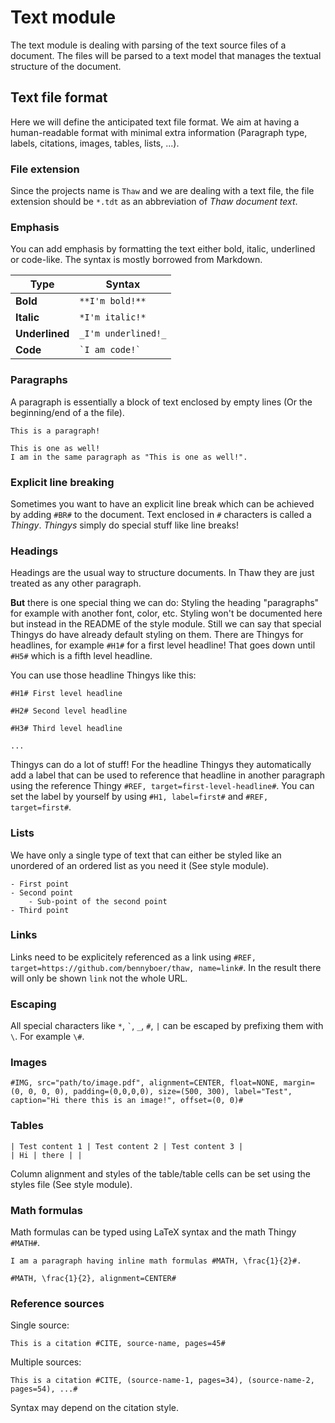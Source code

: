 # Text module

The text module is dealing with parsing of the text source files of a document.
The files will be parsed to a text model that manages the textual structure of the document.

## Text file format

Here we will define the anticipated text file format.
We aim at having a human-readable format with minimal extra information (Paragraph type, labels, citations, images, tables, lists, ...).

### File extension

Since the projects name is `Thaw` and we are dealing with a text file, the file extension should be `*.tdt` as an abbreviation of *Thaw document text*.

### Emphasis

You can add emphasis by formatting the text either bold, italic, underlined or code-like.
The syntax is mostly borrowed from Markdown.

| Type | Syntax |
| --- | --- |
| **Bold** | `**I'm bold!**` |
| **Italic** | `*I'm italic!*` |
| **Underlined** | `_I'm underlined!_` |
| **Code** | `` `I am code!` `` |

### Paragraphs

A paragraph is essentially a block of text enclosed by empty lines (Or the beginning/end of a the file).

```
This is a paragraph!

This is one as well!
I am in the same paragraph as "This is one as well!".
```

### Explicit line breaking

Sometimes you want to have an explicit line break which can be achieved by adding `#BR#` to the document.
Text enclosed in `#` characters is called a *Thingy*.
*Thingys* simply do special stuff like line breaks!

### Headings

Headings are the usual way to structure documents.
In Thaw they are just treated as any other paragraph.

**But** there is one special thing we can do: Styling the heading "paragraphs" for example with another font, color, etc.
Styling won't be documented here but instead in the README of the style module.
Still we can say that special Thingys do have already default styling on them.
There are Thingys for headlines, for example `#H1#` for a first level headline!
That goes down until `#H5#` which is a fifth level headline.

You can use those headline Thingys like this:

```
#H1# First level headline

#H2# Second level headline

#H3# Third level headline

...
```

Thingys can do a lot of stuff!
For the headline Thingys they automatically add a label that can be used to reference that headline in another paragraph using the reference Thingy `#REF, target=first-level-headline#`.
You can set the label by yourself by using `#H1, label=first#` and `#REF, target=first#`.

### Lists

We have only a single type of text that can either be styled like an unordered of an ordered list as you need it (See style module).

```
- First point
- Second point
    - Sub-point of the second point
- Third point
```

### Links

Links need to be explicitely referenced as a link using `#REF, target=https://github.com/bennyboer/thaw, name=link#`.
In the result there will only be shown `link` not the whole URL.

### Escaping

All special characters like `*`, `` ` ``, `_`, `#`, `|` can be escaped by prefixing them with `\`.
For example `\#`.

### Images

```
#IMG, src="path/to/image.pdf", alignment=CENTER, float=NONE, margin=(0, 0, 0, 0), padding=(0,0,0,0), size=(500, 300), label="Test", caption="Hi there this is an image!", offset=(0, 0)#
```

### Tables

```
| Test content 1 | Test content 2 | Test content 3 |
| Hi | there | |
```

Column alignment and styles of the table/table cells can be set using the styles file (See style module).

### Math formulas

Math formulas can be typed using LaTeX syntax and the math Thingy `#MATH#`.

```
I am a paragraph having inline math formulas #MATH, \frac{1}{2}#.

#MATH, \frac{1}{2}, alignment=CENTER#
```

### Reference sources

Single source:

```
This is a citation #CITE, source-name, pages=45#
```

Multiple sources:

```
This is a citation #CITE, (source-name-1, pages=34), (source-name-2, pages=54), ...#
```

Syntax may depend on the citation style.

